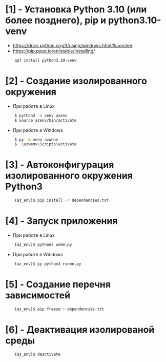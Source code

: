 # [1] - Установка Python 3.10 (или более позднего), pip и python3.10-venv
* https://docs.python.org/3/using/windows.html#launcher
* https://pip.pypa.io/en/stable/installing/
```bash
    apt install python3.10-venv
```


# [2] - Создание изолированного окружения
* При работе в Linux
```bash
    $ python3 -m venv azenv
    $ source azenv/bin/activate
```
* При работе в Windows
```bash
    $ py -m venv azwenv
    $ .\azwenv\Scripts\activate
```


# [3] - Автоконфигурация изолированного окружения Python3
```bash
    (az_env)$ pip install -r dependencies.txt
```


# [4] - Запуск приложения
* При работе в Linux
```bash
    (az_env)$ python3 unme.py
```
* При работе в Windows
```bash
    (az_env)$ py python3 runme.py
```


# [5] - Создание перечня зависимостей
```bash
    (az_env)$ pip freeze > dependencies.txt
```


# [6] - Деактивация изолированой среды
```bash
    (az_env)$ deactivate
```
